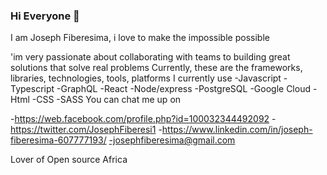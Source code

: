 ### Hi Everyone 👋

I am Joseph Fiberesima, i love to make the impossible possible 

'im very passionate about  collaborating with teams to building great solutions that solve real problems Currently, these are the frameworks, libraries, technologies, tools, platforms I currently use
-Javascript
-Typescript
-GraphQL
-React
-Node/express
-PostgreSQL
-Google Cloud
-Html
-CSS
-SASS
You can chat me up on

-https://web.facebook.com/profile.php?id=100032344492092
-https://twitter.com/JosephFiberesi1
-https://www.linkedin.com/in/joseph-fiberesima-607777193/
-josephfiberesima@gmail.com

Lover of Open source Africa

